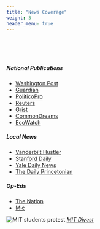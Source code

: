 ```yaml
---
title: "News Coverage"
weight: 3
header_menu: true
---
```


<br><br><br>

##### National Publications

- [Washington Post](https://www.washingtonpost.com/education/2022/02/16/college-fossil-fuel-divest-legal-action/)
- [Guardian](https://www.theguardian.com/environment/2022/feb/16/us-universities-fossil-fuel-divestment-students-legal-complaint)
- [PoliticoPro](https://l.messenger.com/l.php?u=https%3A%2F%2Fsubscriber.politicopro.com%2Farticle%2F2022%2F02%2Factivists-file-complaints-against-yale-stanford-mit-over-fossil-fuel-investments-00009366&h=AT3czDs-9RbROHAKiSw49nKvdnSjA_Qdo9rd1oLO_P6HDubnK0G9_gDqqeTVdh0VChIO6cyZj0pzHs4bAd9JTemG8TiyYx1RfGDBIGxNsy1PR7VQtccKUCBBbaA4HldiKMg)
- [Reuters](https://www.reuters.com/legal/litigation/students-yale-other-top-schools-ask-ags-probe-fossil-fuel-investments-2022-02-16/)
- [Grist](https://grist.org/protest/the-campus-divestment-movement-has-a-sophisticated-new-legal-strategy/)
- [CommonDreams](https://www.commondreams.org/news/2022/02/16/students-top-universities-push-legal-imperative-fossil-fuel-divestment)
- [EcoWatch](https://www.ecowatch.com/universities-fossil-fuel-divestment-students-legal-complaint.html)
<!-- - The Guardian
 - Reuters
 - Grist
 - Inside Higher Ed
-->

##### Local News

- [Vanderbilt Hustler](https://vanderbilthustler.com/46134/featured/students-file-legal-complaint-alleging-university-investment-in-fossil-fuels-violates-non-profit-investment-obligations/)
- [Stanford Daily](https://stanforddaily.com/2022/02/16/climate-defense-project-and-fossil-free-stanford-file-legal-complaint-against-stanford/)
- [Yale Daily News](https://yaledailynews.com/blog/2022/02/16/student-activists-allege-yales-fossil-fuel-investments-violate-state-law/)
- [The Daily Princetonian](https://www.dailyprincetonian.com/article/2022/02/divest-legal-complaint-princeton-university-trustees-stanford-mit-yale-vanderbilt-fossil-fuels-new-jersey-attorney-general)


##### Op-Eds 

- [The Nation](https://www.thenation.com/article/activism/divest-princeton-legal-complaint/)
- [Mic](https://www.mic.com/impact/yale-princeton-stanford-students-fossil-fuel-divestment)
<!--
- Morning Joe
-->

![MIT students protest](images/mit2.JPG)
[*MIT Divest*](https://www.mit-divest.com/)